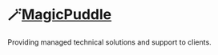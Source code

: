 # :magic_wand:[MagicPuddle](https://magicpuddle.netlify.app/)

 Providing managed technical solutions and support to clients.
